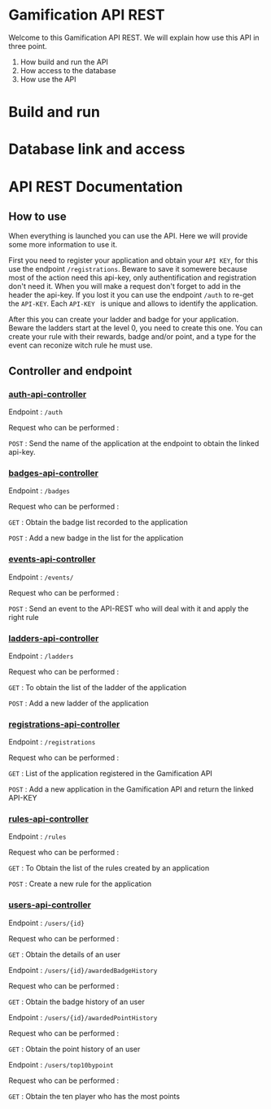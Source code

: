
# Gamification API REST
Welcome to this Gamification API REST. We will explain how use this API in three point.
1. How build and run the API
2. How access to the database
3. How use the API


# Build and run

# Database link and access

# API REST Documentation

## How to use
When everything is launched you can use the API. Here we will provide some more information to use it.

First you need to register your application and obtain your ``API KEY``, for this use the endpoint ``/registrations``. 
Beware to save it somewere because most of the action need this api-key, only authentification and registration don't need it. When you will make a request don't forget to add in the header the api-key. If you lost it you can use the endpoint ``/auth`` to re-get the ``API-KEY``.
Each ``API-KEY `` is unique and allows to identify the application.

After this you can create your ladder and badge for your application. Beware the ladders start at the level 0, you need to create this one. You can create your rule with their rewards, badge and/or point, and a type for the event can reconize witch rule he must use.

## Controller and endpoint
### [auth-api-controller](http://localhost:8080/swagger-ui/#/auth-api-controller)
Endpoint : ``/auth``

Request who can be performed :

``POST`` : Send the name of the application at the endpoint to obtain the linked api-key.

### [badges-api-controller](http://localhost:8080/swagger-ui/#/badges-api-controller)
Endpoint : ``/badges``

Request who can be performed :

``GET`` : Obtain the badge list recorded to the application

``POST`` : Add a new badge in the list for the application

### [events-api-controller](http://localhost:8080/swagger-ui/#/events-api-controller)
Endpoint : ``/events/``

Request who can be performed :

``POST`` : Send an event to the API-REST who will deal with it and apply the right rule

### [ladders-api-controller](http://localhost:8080/swagger-ui/#/ladders-api-controller)
Endpoint : ``/ladders``

Request who can be performed :

``GET`` : To obtain the list of the ladder of the application

``POST`` : Add a new ladder of the application

### [registrations-api-controller](http://localhost:8080/swagger-ui/#/registrations-api-controller)
Endpoint : ``/registrations``

Request who can be performed :

``GET`` : List of the application registered in the Gamification API

``POST`` : Add a new application in the Gamification API and return the linked API-KEY

### [rules-api-controller](http://localhost:8080/swagger-ui/#/rules-api-controller)
Endpoint : ``/rules``

Request who can be performed :

``GET`` : To Obtain the list of the rules created by an application

``POST`` : Create a new rule for the application

### [users-api-controller](http://localhost:8080/swagger-ui/#/users-api-controller)
Endpoint : ``/users/{id}``

Request who can be performed :

``GET`` : Obtain the details of an user


Endpoint : ``/users/{id}/awardedBadgeHistory``

Request who can be performed :

``GET`` : Obtain the badge history of an user 


Endpoint : ``/users/{id}/awardedPointHistory``

Request who can be performed :

``GET`` : Obtain the point history of an user


Endpoint : ``/users/top10bypoint``

Request who can be performed :

``GET`` : Obtain the ten player who has the most points


